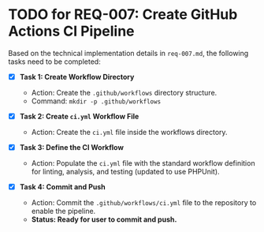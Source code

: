 # TODO for REQ-007: Create GitHub Actions CI Pipeline

Based on the technical implementation details in `req-007.md`, the following tasks need to be completed:

- [x] **Task 1: Create Workflow Directory**
  - Action: Create the `.github/workflows` directory structure.
  - Command: `mkdir -p .github/workflows`

- [x] **Task 2: Create `ci.yml` Workflow File**
  - Action: Create the `ci.yml` file inside the workflows directory.

- [x] **Task 3: Define the CI Workflow**
  - Action: Populate the `ci.yml` file with the standard workflow definition for linting, analysis, and testing (updated to use PHPUnit).

- [x] **Task 4: Commit and Push**
  - Action: Commit the `.github/workflows/ci.yml` file to the repository to enable the pipeline.
  - **Status: Ready for user to commit and push.**